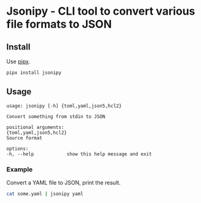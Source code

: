 # Jsonipy - CLI tool to convert various file formats to JSON

## Install

Use [pipx](https://github.com/pypa/pipx).

```bash
pipx install jsonipy
```

## Usage

```text
usage: jsonipy [-h] {toml,yaml,json5,hcl2}

Convert something from stdin to JSON

positional arguments:
{toml,yaml,json5,hcl2}
Source format

options:
-h, --help            show this help message and exit
```

### Example

Convert a YAML file to JSON, print the result.
```bash
cat some.yaml | jsonipy yaml
```